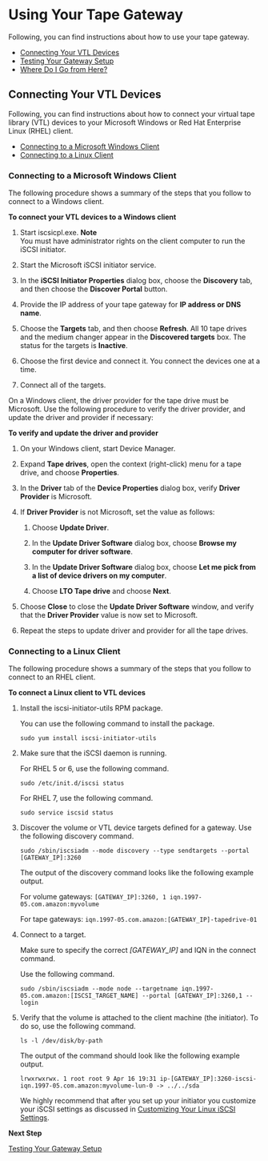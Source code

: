 # Using Your Tape Gateway<a name="GettingStarted-create-tape-gateway"></a>

Following, you can find instructions about how to use your tape gateway\.


+ [Connecting Your VTL Devices](#GettingStartedAccessTapesVTL)
+ [Testing Your Gateway Setup](GettingStartedTestGatewayVTL.md)
+ [Where Do I Go from Here?](GettingStartedWhatsNextStep3-vtl.md)

## Connecting Your VTL Devices<a name="GettingStartedAccessTapesVTL"></a>

Following, you can find instructions about how to connect your virtual tape library \(VTL\) devices to your Microsoft Windows or Red Hat Enterprise Linux \(RHEL\) client\.


+ [Connecting to a Microsoft Windows Client](#iscsi-vtl-windows)
+ [Connecting to a Linux Client](#iscsi-vtl-linux)

### Connecting to a Microsoft Windows Client<a name="iscsi-vtl-windows"></a>

The following procedure shows a summary of the steps that you follow to connect to a Windows client\.

**To connect your VTL devices to a Windows client**

1. Start iscsicpl\.exe\.
**Note**  
You must have administrator rights on the client computer to run the iSCSI initiator\.

1. Start the Microsoft iSCSI initiator service\.

1. In the **iSCSI Initiator Properties** dialog box, choose the **Discovery** tab, and then choose the **Discover Portal** button\.

1. Provide the IP address of your tape gateway for **IP address or DNS name**\.

1. Choose the **Targets** tab, and then choose **Refresh**\. All 10 tape drives and the medium changer appear in the **Discovered targets** box\. The status for the targets is **Inactive**\.

1. Choose the first device and connect it\. You connect the devices one at a time\. 

1. Connect all of the targets\.

On a Windows client, the driver provider for the tape drive must be Microsoft\. Use the following procedure to verify the driver provider, and update the driver and provider if necessary:

**To verify and update the driver and provider**

1. On your Windows client, start Device Manager\.

1. Expand **Tape drives**, open the context \(right\-click\) menu for a tape drive, and choose **Properties**\.

1. In the **Driver** tab of the **Device Properties** dialog box, verify **Driver Provider** is Microsoft\.

1. If **Driver Provider** is not Microsoft, set the value as follows:

   1. Choose **Update Driver**\.

   1. In the **Update Driver Software** dialog box, choose **Browse my computer for driver software**\.

   1. In the **Update Driver Software** dialog box, choose **Let me pick from a list of device drivers on my computer**\.

   1. Choose **LTO Tape drive** and choose **Next**\. 

1. Choose **Close** to close the **Update Driver Software** window, and verify that the **Driver Provider** value is now set to Microsoft\.

1.  Repeat the steps to update driver and provider for all the tape drives\.

### Connecting to a Linux Client<a name="iscsi-vtl-linux"></a>

The following procedure shows a summary of the steps that you follow to connect to an RHEL client\.

**To connect a Linux client to VTL devices**

1. Install the iscsi\-initiator\-utils RPM package\.

   You can use the following command to install the package\.

   ```
   sudo yum install iscsi-initiator-utils
   ```

1. Make sure that the iSCSI daemon is running\.

   For RHEL 5 or 6, use the following command\.

   ```
   sudo /etc/init.d/iscsi status
   ```

   For RHEL 7, use the following command\.

   ```
   sudo service iscsid status
   ```

1. Discover the volume or VTL device targets defined for a gateway\. Use the following discovery command\.

   ```
   sudo /sbin/iscsiadm --mode discovery --type sendtargets --portal [GATEWAY_IP]:3260
   ```

   The output of the discovery command looks like the following example output\.

   For volume gateways: `[GATEWAY_IP]:3260, 1 iqn.1997-05.com.amazon:myvolume `

   For tape gateways: `iqn.1997-05.com.amazon:[GATEWAY_IP]-tapedrive-01`

1. Connect to a target\. 

   Make sure to specify the correct *\[GATEWAY\_IP\]* and IQN in the connect command\.

   Use the following command\.

   ```
   sudo /sbin/iscsiadm --mode node --targetname iqn.1997-05.com.amazon:[ISCSI_TARGET_NAME] --portal [GATEWAY_IP]:3260,1 --login
   ```

1. Verify that the volume is attached to the client machine \(the initiator\)\. To do so, use the following command\.

   ```
   ls -l /dev/disk/by-path
   ```

   The output of the command should look like the following example output\.

   `lrwxrwxrwx. 1 root root 9 Apr 16 19:31 ip-[GATEWAY_IP]:3260-iscsi-iqn.1997-05.com.amazon:myvolume-lun-0 -> ../../sda`

   We highly recommend that after you set up your initiator you customize your iSCSI settings as discussed in [Customizing Your Linux iSCSI Settings](initiator-connection-common.md#CustomizeLinuxiSCSISettings)\.

**Next Step**

[Testing Your Gateway Setup](GettingStartedTestGatewayVTL.md)